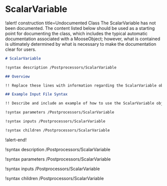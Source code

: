 # ScalarVariable

!alert! construction title=Undocumented Class
The ScalarVariable has not been documented. The content listed below should be used as a starting point for
documenting the class, which includes the typical automatic documentation associated with a
MooseObject; however, what is contained is ultimately determined by what is necessary to make the
documentation clear for users.

```markdown
# ScalarVariable

!syntax description /Postprocessors/ScalarVariable

## Overview

!! Replace these lines with information regarding the ScalarVariable object.

## Example Input File Syntax

!! Describe and include an example of how to use the ScalarVariable object.

!syntax parameters /Postprocessors/ScalarVariable

!syntax inputs /Postprocessors/ScalarVariable

!syntax children /Postprocessors/ScalarVariable
```
!alert-end!

!syntax description /Postprocessors/ScalarVariable

!syntax parameters /Postprocessors/ScalarVariable

!syntax inputs /Postprocessors/ScalarVariable

!syntax children /Postprocessors/ScalarVariable
